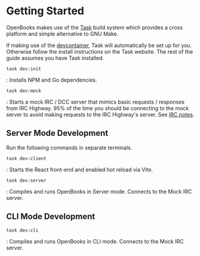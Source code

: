 # Getting Started

OpenBooks makes use of the [Task](https://taskfile.dev/) build system which provides a cross platform and simple alternative to GNU Make.

If making use of the [devcontainer](./dev-container.md), Task will automatically be set up for you.
Otherwise follow the install instructions on the Task website. The rest of the guide assumes you have Task installed.

`task dev:init`

: Installs NPM and Go dependencies.

`task dev:mock`

: Starts a mock IRC / DCC server that mimics basic requests / responses from IRC Highway. 95% of the time you should be connecting to the mock server to avoid making requests to the IRC Highway's server. See [IRC notes](../irc-notes.md).

## Server Mode Development

Run the following commands in separate terminals.

`task dev:client`

: Starts the React front-end and enabled hot reload via Vite.

`task dev:server`

: Compiles and runs OpenBooks in Server mode. Connects to the Mock IRC server.

## CLI Mode Development

`task dev:cli`

: Compiles and runs OpenBooks in CLI mode. Connects to the Mock IRC server.

<!-- ## Why / How

- I wrote this as an easier way to search and download books from irchighway.net. It handles all the extraction and data processing for you. You just have to click the book you want. Hopefully you find it much easier than the IRC interface.
- It was also interesting to learn how the [IRC](https://en.wikipedia.org/wiki/Internet_Relay_Chat) and [DCC](https://en.wikipedia.org/wiki/Direct_Client-to-Client) protocols work and write custom implementations.

## Technology

- Backend
  - Golang
  - Chi
  - gorilla/websocket
  - Archiver (extract files from various archive formats)
- Frontend
  - React.js
  - TypeScript
  - Redux / Redux Toolkit
  - Mantine UI / @emotion/react
  - Framer Motion -->
